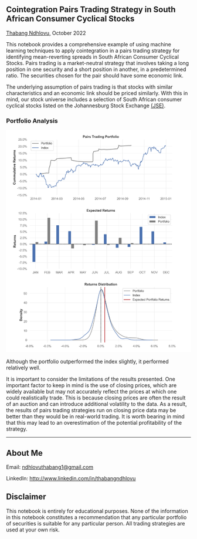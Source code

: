 ## **Cointegration Pairs Trading Strategy in South African Consumer Cyclical Stocks**
[Thabang Ndhlovu,](http://www.linkedin.com/in/thabangndhlovu) October 2022

This notebook provides a comprehensive example of using machine learning techniques to apply cointegration in a pairs trading strategy for identifying mean-reverting spreads in South African Consumer Cyclical Stocks. Pairs trading is a market-neutral strategy that involves taking a long position in one security and a short position in another, in a predetermined ratio. The securities chosen for the pair should have some economic link.

The underlying assumption of pairs trading is that stocks with similar characteristics and an economic link should be priced similarly. With this in mind, our stock universe includes a selection of South African consumer cyclical stocks listed on the Johannesburg Stock Exchange [(JSE)](http://jse.co.za).

### Portfolio Analysis
![Viz](data/fig.png)

Although the portfolio outperformed the index slightly, it performed relatively well. 

It is important to consider the limitations of the results presented. One important factor to keep in mind is the use of closing prices, which are widely available but may not accurately reflect the prices at which one could realistically trade. This is because closing prices are often the result of an auction and can introduce additional volatility to the data. As a result, the results of pairs trading strategies run on closing price data may be better than they would be in real-world trading. It is worth bearing in mind that this may lead to an overestimation of the potential profitability of the strategy.

---
## About Me
Email: ndhlovuthabang1@gmail.com

LinkedIn: http://www.linkedin.com/in/thabangndhlovu

## Disclaimer
This notebook is entirely for educational purposes. None of the information in this notebook constitutes a recommendation that any particular portfolio of securities is suitable for any particular person. All trading strategies are used at your own risk.

